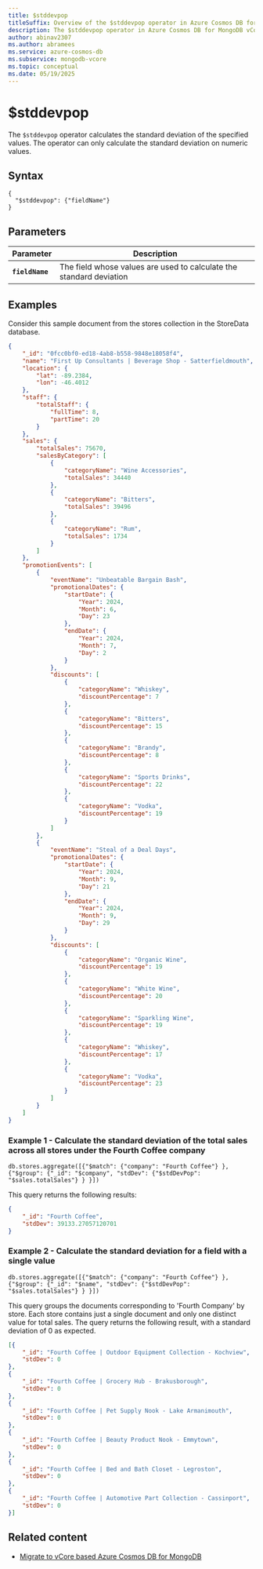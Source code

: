 ```yaml
---
title: $stddevpop
titleSuffix: Overview of the $stddevpop operator in Azure Cosmos DB for MongoDB vCore
description: The $stddevpop operator in Azure Cosmos DB for MongoDB vCore calculates the standard deviation of the specified values
author: abinav2307
ms.author: abramees
ms.service: azure-cosmos-db
ms.subservice: mongodb-vcore
ms.topic: conceptual
ms.date: 05/19/2025
---
```


# $stddevpop

The `$stddevpop` operator calculates the standard deviation of the specified values. The operator can only calculate the standard deviation on numeric values.

## Syntax

```mongodb
{
  "$stddevpop": {"fieldName"}
}
```

## Parameters

| Parameter | Description |
| --- | --- |
| **`fieldName`** | The field whose values are used to calculate the standard deviation|

## Examples

Consider this sample document from the stores collection in the StoreData database.

```json
{
    "_id": "0fcc0bf0-ed18-4ab8-b558-9848e18058f4",
    "name": "First Up Consultants | Beverage Shop - Satterfieldmouth",
    "location": {
        "lat": -89.2384,
        "lon": -46.4012
    },
    "staff": {
        "totalStaff": {
            "fullTime": 8,
            "partTime": 20
        }
    },
    "sales": {
        "totalSales": 75670,
        "salesByCategory": [
            {
                "categoryName": "Wine Accessories",
                "totalSales": 34440
            },
            {
                "categoryName": "Bitters",
                "totalSales": 39496
            },
            {
                "categoryName": "Rum",
                "totalSales": 1734
            }
        ]
    },
    "promotionEvents": [
        {
            "eventName": "Unbeatable Bargain Bash",
            "promotionalDates": {
                "startDate": {
                    "Year": 2024,
                    "Month": 6,
                    "Day": 23
                },
                "endDate": {
                    "Year": 2024,
                    "Month": 7,
                    "Day": 2
                }
            },
            "discounts": [
                {
                    "categoryName": "Whiskey",
                    "discountPercentage": 7
                },
                {
                    "categoryName": "Bitters",
                    "discountPercentage": 15
                },
                {
                    "categoryName": "Brandy",
                    "discountPercentage": 8
                },
                {
                    "categoryName": "Sports Drinks",
                    "discountPercentage": 22
                },
                {
                    "categoryName": "Vodka",
                    "discountPercentage": 19
                }
            ]
        },
        {
            "eventName": "Steal of a Deal Days",
            "promotionalDates": {
                "startDate": {
                    "Year": 2024,
                    "Month": 9,
                    "Day": 21
                },
                "endDate": {
                    "Year": 2024,
                    "Month": 9,
                    "Day": 29
                }
            },
            "discounts": [
                {
                    "categoryName": "Organic Wine",
                    "discountPercentage": 19
                },
                {
                    "categoryName": "White Wine",
                    "discountPercentage": 20
                },
                {
                    "categoryName": "Sparkling Wine",
                    "discountPercentage": 19
                },
                {
                    "categoryName": "Whiskey",
                    "discountPercentage": 17
                },
                {
                    "categoryName": "Vodka",
                    "discountPercentage": 23
                }
            ]
        }
    ]
}
```

### Example 1 - Calculate the standard deviation of the total sales across all stores under the Fourth Coffee company

```mongodb
db.stores.aggregate([{"$match": {"company": "Fourth Coffee"} }, {"$group": {"_id": "$company", "stdDev": {"$stdDevPop": "$sales.totalSales"} } }])
```

This query returns the following results:

```json
{
    "_id": "Fourth Coffee",
    "stdDev": 39133.27057120701
}
```

### Example 2 - Calculate the standard deviation for a field with a single value

```mongodb
db.stores.aggregate([{"$match": {"company": "Fourth Coffee"} }, {"$group": {"_id": "$name", "stdDev": {"$stdDevPop": "$sales.totalSales"} } }])
```

This query groups the documents corresponding to 'Fourth Company' by store. Each store contains just a single document and only one distinct value for total sales. The query returns the following result, with a standard deviation of 0 as expected.

```json
[{
    "_id": "Fourth Coffee | Outdoor Equipment Collection - Kochview",
    "stdDev": 0
},
{
    "_id": "Fourth Coffee | Grocery Hub - Brakusborough",
    "stdDev": 0
},
{
    "_id": "Fourth Coffee | Pet Supply Nook - Lake Armanimouth",
    "stdDev": 0
},
{
    "_id": "Fourth Coffee | Beauty Product Nook - Emmytown",
    "stdDev": 0
},
{
    "_id": "Fourth Coffee | Bed and Bath Closet - Legroston",
    "stdDev": 0
},
{
    "_id": "Fourth Coffee | Automotive Part Collection - Cassinport",
    "stdDev": 0
}]
```

## Related content

- [Migrate to vCore based Azure Cosmos DB for MongoDB](https://aka.ms/migrate-to-azure-cosmosdb-for-mongodb-vcore)
